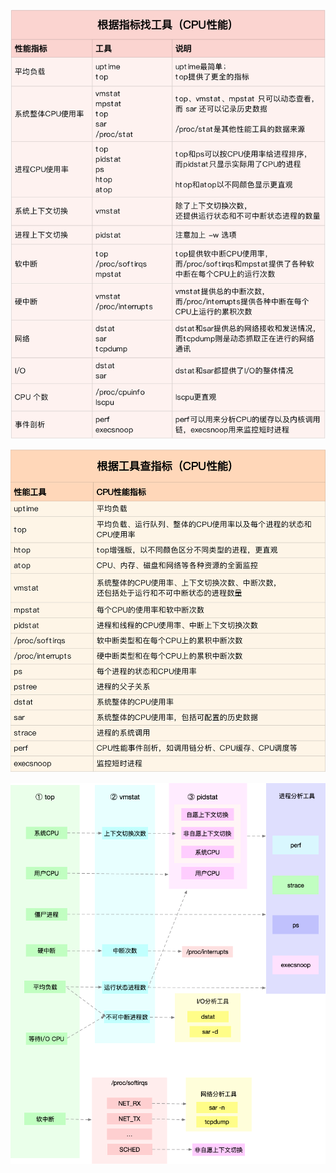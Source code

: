 ![](images/596397e1d6335d2990f70427ad4b14ec.png)



![](images/b0c67a7196f5ca4cc58f14f959a364ca.png)



![](images/7a445960a4bc0a58a02e1bc75648aa17.png)